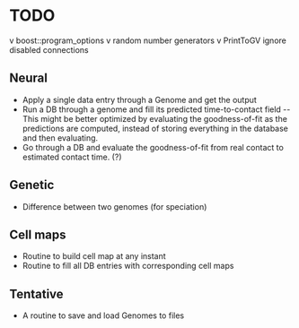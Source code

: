 TODO
====

v boost::program_options
v random number generators
v PrintToGV ignore disabled connections

Neural
------
- Apply a single data entry through a Genome and get the output
- Run a DB through a genome and fill its predicted time-to-contact field
-- This might be better optimized by evaluating the goodness-of-fit as the predictions are computed,
   instead of storing everything in the database and then evaluating.
- Go through a DB and evaluate the goodness-of-fit from real contact to estimated contact time. (?)

Genetic
-------
- Difference between two genomes (for speciation)

Cell maps
---------
- Routine to build cell map at any instant
- Routine to fill all DB entries with corresponding cell maps

Tentative
---------
- A routine to save and load Genomes to files